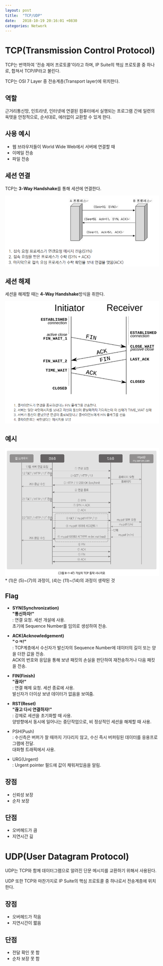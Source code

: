 ```yaml
---
layout: post
title:  "TCP/UDP"
date:   2018-10-19 20:16:01 +0830
categories: Network
---
```


# TCP(Transmission Control Protocol)
TCP는 번역하여 '전송 제어 프로토콜'이라고 하며, IP Suite의 핵심 프로토콜 중 하나로, 합쳐서 TCP/IP라고 불린다.

TCP는 OSI 7 Layer 중 전송계층(Transport layer)에 위치한다.

## 역할
근거리통신망, 인트라넷, 인터넷에 연결된 컴퓨터에서 실행되는 프로그램 간에 일련의 옥텟을 안정적으로, 순서대로, 에러없이 교환할 수 있게 한다.

## 사용 예시
- 웹 브라우저들이 World Wide Web에서 서버에 연결할 때
- 이메일 전송
- 파일 전송

## 세션 연결
TCP는 **3-Way Handshake**를 통해 세션에 연결한다.

![3-way_handshake](/assets/images/3-way_handshake.PNG)

## 세션 해제
세션을 해제할 때는 **4-Way Handshake**방식을 취한다.

![4-way_handshake](/assets/images/4-way_handshake.PNG)

## 예시
![handshake_example](/assets/images/handshake_example.PNG)
\* (1)은 (5)~(7)의 과정이, (4)는 (11)~(14)의 과정이 생략된 것
## Flag
- **SYN(Synchronization)**  \
**"통신하자!"**  
: 연결 요청. 세션 개설에 사용.  
초기에 Sequence Number를 임의로 생성하여 전송.

- **ACK(Acknowledgement)**\
**"ㅇㅋ!"**  
: TCP계층에서 수신자가 발신자의 Sequence Number에 데이터의 길이 또는 양을 더한 값을 전송.  
ACK의 번호와 응답을 통해 보낸 패킷의 손실을 판단하여 재전송하거나 다음 패킷을 전송.

- **FIN(Finish)**\
**"끊자!"**  
: 연결 해제 요청. 세션 종료에 사용.  
발신자가 더이상 보낸 데이터가 없음을 보여줌.

- **RST(Reset)**\
**"끊고 다시 연결하자!"**  
: 강제로 세션을 초기화할 때 사용.  
양방향에서 동시에 일어나는 중단작업으로, 비 정상적인 세션을 해제할 때 사용.

- PSH(Push)\
: 수신측은 버퍼가 찰 때까지 기다리지 않고, 수신 즉시 버퍼링된 데이터를 응용프로그램에 전달.  
대화형 트래픽에서 사용.


- URG(Urgent)  
: Urgent pointer 필드에 값이 채워져있음을 알림.

## 장점
- 신뢰성 보장
- 순차 보장
## 단점
- 오버헤드가 큼
- 지연시간 긺


# UDP(User Datagram Protocol)
UDP는 TCP와 함께 데이터그램으로 알려진 단문 메시지를 교환하기 위해서 사용된다.

UDP 또한 TCP와 마찬가지로 IP Suite의 핵심 프로토콜 중 하나로서 전송계층에 위치한다.

## 장점
- 오버헤드가 작음
- 지연시간이 짧음

## 단점
- 전달 확인 못 함
- 순차 보장 못 함
